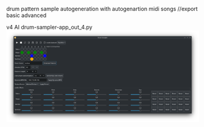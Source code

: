 drum pattern sample autogeneration with autogenartion midi songs //export basic advanced

v4 AI drum-sampler-app_out_4.py
<img width="964" alt="drums-v2" src="https://github.com/stpf99/-AI_drumsampler/blob/e80bc7d0a9484a06d0039de1d7f172369c1b1997/v4AI.png">
